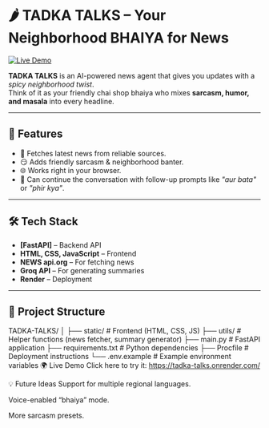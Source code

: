 # 🌶️ TADKA TALKS – Your Neighborhood BHAIYA for News

[![Live Demo](https://img.shields.io/badge/Live%20Demo-Click%20Here-brightgreen?style=for-the-badge)](https://tadka-talks.onrender.com/)

**TADKA TALKS** is an AI-powered news agent that gives you updates with a *spicy neighborhood twist*.  
Think of it as your friendly chai shop bhaiya who mixes **sarcasm, humor, and masala** into every headline.

---

## 🚀 Features
- 📰 Fetches latest news from reliable sources.
- 😏 Adds friendly sarcasm & neighborhood banter.
- 🌐 Works right in your browser.
- 🔄 Can continue the conversation with follow-up prompts like *"aur bata"* or *"phir kya"*.

---

## 🛠️ Tech Stack
- **[FastAPI]** – Backend API
- **HTML, CSS, JavaScript** – Frontend
- **NEWS api.org** – For fetching news
- **Groq API** – For generating summaries
- **Render** – Deployment

---

## 📂 Project Structure
TADKA-TALKS/
│
├── static/ # Frontend (HTML, CSS, JS)
├── utils/ # Helper functions (news fetcher, summary generator)
├── main.py # FastAPI application
├── requirements.txt # Python dependencies
├── Procfile # Deployment instructions
└── .env.example # Example environment variables
🌍 Live Demo
Click here to try it: https://tadka-talks.onrender.com/

💡 Future Ideas
Support for multiple regional languages.

Voice-enabled “bhaiya” mode.

More sarcasm presets.
